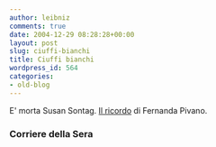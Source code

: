 ```yaml
---
author: leibniz
comments: true
date: 2004-12-29 08:28:28+00:00
layout: post
slug: ciuffi-bianchi
title: Ciuffi bianchi
wordpress_id: 564
categories:
- old-blog
---
```


E' morta Susan Sontag. [Il ricordo](http://www.corriere.it/edicola/index.jsp?path=COMMENTI&doc=MORTA) di Fernanda Pivano.




### Corriere della Sera
